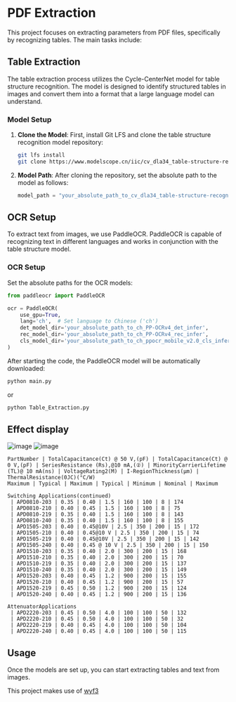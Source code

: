 # PDF Extraction

This project focuses on extracting parameters from PDF files, specifically by recognizing tables. The main tasks include:

## Table Extraction

The table extraction process utilizes the Cycle-CenterNet model for table structure recognition. The model is designed to identify structured tables in images and convert them into a format that a large language model can understand.

### Model Setup

1. **Clone the Model**: 
   First, install Git LFS and clone the table structure recognition model repository:

   ```bash
   git lfs install
   git clone https://www.modelscope.cn/iic/cv_dla34_table-structure-recognition_cycle-centernet.git
   ```

2. **Model Path**:
   After cloning the repository, set the absolute path to the model as follows:

   ```python
   model_path = "your_absolute_path_to_cv_dla34_table-structure-recognition_cycle-centernet"
   ```

## OCR Setup

To extract text from images, we use PaddleOCR. PaddleOCR is capable of recognizing text in different languages and works in conjunction with the table structure model.

### OCR Setup

Set the absolute paths for the OCR models:

```python
from paddleocr import PaddleOCR

ocr = PaddleOCR(
    use_gpu=True,
    lang='ch',  # Set language to Chinese ('ch')
    det_model_dir='your_absolute_path_to_ch_PP-OCRv4_det_infer',
    rec_model_dir='your_absolute_path_to_ch_PP-OCRv4_rec_infer',
    cls_model_dir='your_absolute_path_to_ch_ppocr_mobile_v2.0_cls_infer'
)
```

After starting the code, the PaddleOCR model will be automatically downloaded:

```bash
python main.py
```
or
```bash
python Table_Extraction.py
```
## Effect display
![image](https://github.com/user-attachments/assets/8e0f21d8-af6c-4da2-beb7-dcc7f5f73115)
![image](https://github.com/user-attachments/assets/45ad3906-09df-431e-a4ec-4f0779137195)

```
PartNumber | TotalCapacitance(Ct) @ 50 V,(pF) | TotalCapacitance(Ct) @ 0 V,(pF) | SeriesResistance (Rs),@10 mA,(②) | MinorityCarrierLifetime (TL)@ 10 mA(ns) | VoltageRating2(M) | I-RegionThickness(μm) | ThermalResistance(0JC)(°C/W)
Maximum | Typical | Maximum | Typical | Minimum | Nominal | Maximum

Switching Applications(continued)
 | APD0810-203 | 0.35 | 0.40 | 1.5 | 160 | 100 | 8 | 174
 | APD0810-210 | 0.40 | 0.45 | 1.5 | 160 | 100 | 8 | 75
 | APD0810-219 | 0.35 | 0.40 | 1.5 | 160 | 100 | 8 | 143
 | APD0810-240 | 0.35 | 0.40 | 1.5 | 160 | 100 | 8 | 155
 | APD1505-203 | 0.40 | 0.45@10V | 2.5 | 350 | 200 | 15 | 172
 | APD1505-210 | 0.40 | 0.45@10 V | 2.5 | 350 | 200 | 15 | 74
 | APD1505-219 | 0.40 | 0.45@10V | 2.5 | 350 | 200 | 15 | 142
 | APD1505-240 | 0.40 | 0.45 @ 10 V | 2.5 | 350 | 200 | 15 | 150
 | APD1510-203 | 0.35 | 0.40 | 2.0 | 300 | 200 | 15 | 168
 | APD1510-210 | 0.35 | 0.40 | 2.0 | 300 | 200 | 15 | 70
 | APD1510-219 | 0.35 | 0.40 | 2.0 | 300 | 200 | 15 | 137
 | APD1510-240 | 0.35 | 0.40 | 2.0 | 300 | 200 | 15 | 149
 | APD1520-203 | 0.40 | 0.45 | 1.2 | 900 | 200 | 15 | 155
 | APD1520-210 | 0.40 | 0.45 | 1.2 | 900 | 200 | 15 | 57
 | APD1520-219 | 0.45 | 0.50 | 1.2 | 900 | 200 | 15 | 124
 | APD1520-240 | 0.40 | 0.45 | 1.2 | 900 | 200 | 15 | 136

AttenuatorApplications
 | APD2220-203 | 0.45 | 0.50 | 4.0 | 100 | 100 | 50 | 132
 | APD2220-210 | 0.45 | 0.50 | 4.0 | 100 | 100 | 50 | 32
 | APD2220-219 | 0.40 | 0.45 | 4.0 | 100 | 100 | 50 | 104
 | APD2220-240 | 0.40 | 0.45 | 4.0 | 100 | 100 | 50 | 115
```

## Usage

Once the models are set up, you can start extracting tables and text from images.

This project makes use of  [wyf3](https://github.com/wyf3/llm_related/tree/main)
